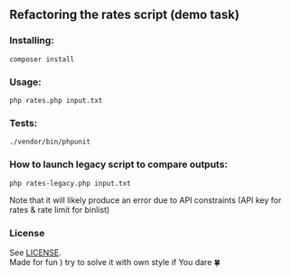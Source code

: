 ## Refactoring the rates script (demo task)

### Installing:
```
composer install
```

### Usage:
```
php rates.php input.txt
```
### Tests:
```
./vendor/bin/phpunit
```

### How to launch legacy script to compare outputs:
```
php rates-legacy.php input.txt
```
Note that it will likely produce an error due to API constraints (API key for rates & rate limit for binlist)

### License

See [LICENSE](LICENSE).   
Made for fun ) try to solve it with own style if You dare 🍀
